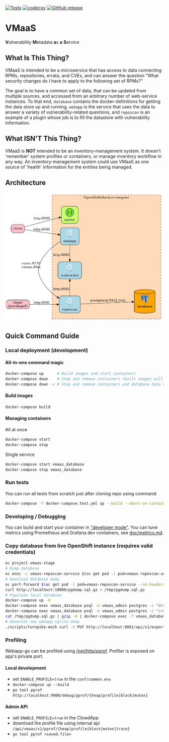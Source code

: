 [![Tests](https://github.com/RedHatInsights/vmaas/actions/workflows/tests.yml/badge.svg)](https://github.com/RedHatInsights/vmaas/actions/workflows/tests.yml)
[![codecov](https://codecov.io/gh/RedHatInsights/vmaas/branch/master/graph/badge.svg)](https://codecov.io/gh/RedHatInsights/vmaas)
[![GitHub release](https://img.shields.io/github/release/RedHatInsights/vmaas.svg)](https://github.com/RedHatInsights/vmaas/releases/latest)


# VMaaS
**V**ulnerability **M**etadata **a**s **a** **S**ervice

## What Is This Thing?
VMaaS is intended to be a microservice that has access to data connecting RPMs,
repositories, errata, and CVEs, and can answer the question "What security changes do I
have to apply to the following set of RPMs?"

The goal is to have a common set of data, that can be updated from multiple sources, and
accessed from an arbitrary number of web-service instances. To that end, `database`
contains the docker-definitions for getting the data store up and running, `webapp` is the
service that uses the data to answer a variety of vulnerability-related questions, and
`reposcan` is an example of a plugin whose job is to fill the datastore with vulnerability
information.

## What ISN'T This Thing?
VMaaS is **NOT** intended to be an inventory-management system. It doesn't 'remember'
system profiles or containers, or manage inventory workflow in any way. An
inventory-management system could use VMaaS as one source of 'health' information for the
entities being managed.

## Architecture
![](doc/schema.png)

## Quick Command Guide

### Local deployment (development)

#### All-in-one command magic
~~~bash
docker-compose up      # Build images and start containers
docker-compose down    # Stop and remove containers (built images will persist)
docker-compose down -v # Stop and remove containers and database data volume (built images will persist)
~~~

#### Build images
~~~bash
docker-compose build
~~~

#### Managing containers
All at once
~~~bash
docker-compose start
docker-compose stop
~~~

Single service
~~~bash
docker-compose start vmaas_database
docker-compose stop vmaas_database
~~~

### Run tests
You can run all tests from scratch just after cloning repo using command:
~~~bash
docker-compose -f docker-compose.test.yml up --build --abort-on-container-exit
~~~

### Developing / Debugging
You can build and start your container in ["developer mode"](doc/developer_mode.md).
You can tune metrics using Prometheus and Grafana dev containers, see [doc/metrics.md](doc/metrics.md).

### Copy database from live OpenShift instance (requires valid credentials)
~~~bash
oc project vmaas-stage
# Dump database
oc exec -c vmaas-reposcan-service $(oc get pod -l pod=vmaas-reposcan-service --no-headers -o custom-columns=:metadata.name) -- bash -c 'PGPASSWORD=vmaas_writer_pwd pg_dump -h $(python3 -c "import app_common_python as a;print(a.LoadedConfig.database.hostname)") -U vmaas_writer vmaas | gzip > /data/pgdump.sql.gz'
# Download database dump
oc port-forward $(oc get pod -l pod=vmaas-reposcan-service --no-headers -o custom-columns=:metadata.name) 10000:10000
curl http://localhost:10000/pgdump.sql.gz > /tmp/pgdump.sql.gz
# Populate local database
docker-compose up -d
docker-compose exec vmaas_database psql -U vmaas_admin postgres -c "drop database vmaas"
docker-compose exec vmaas_database psql -U vmaas_admin postgres -c "create database vmaas"
cat /tmp/pgdump.sql.gz | gzip -d | docker-compose exec -T vmaas_database psql -U vmaas_admin vmaas
# Generate new webapp sqlite dump
./scripts/turnpike-mock curl -X PUT http://localhost:8081/api/v1/export/dump
~~~

### Profiling
Webapp-go can be profiled using [/net/http/pprof](https://pkg.go.dev/net/http/pprof). Profiler is exposed on app's private port.
#### Local development
- set `ENABLE_PROFILE=true` in the `conf/common.env`
- `docker-compose up --build`
- `go tool pprof http://localhost:9000/debug/pprof/{heap|profile|block|mutex}`
#### Admin API
- set `ENABLE_PROFILE=true` in the ClowdApp
- download the profile file using internal api `/api/vmaas/v1/pprof/{heap|profile|block|mutex|trace}`
- `go tool pprof <saved.file>`
